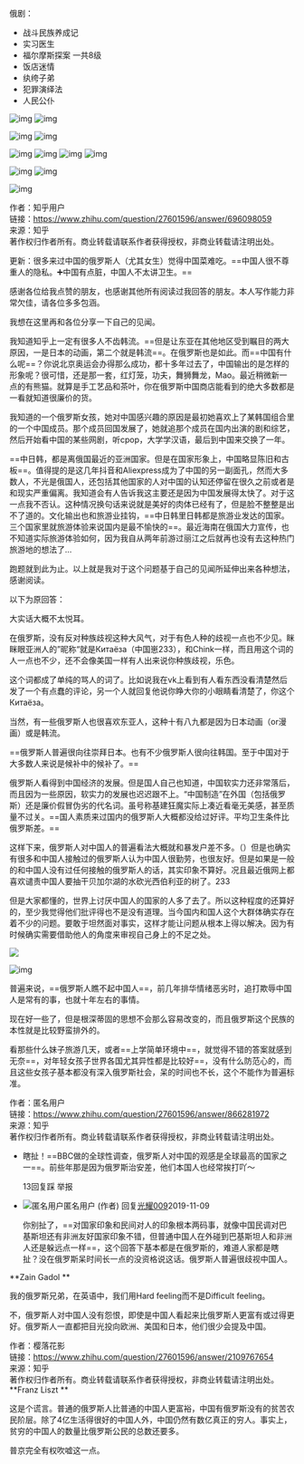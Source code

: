 俄剧：
* 战斗民族养成记
* 实习医生
* 福尔摩斯探案 一共8级
* 饭店迷情
* 纨绔子弟
* 犯罪演绎法
* 人民公仆

![img](images/Pasted.image.20211101220857n.webp)
![img](images/Pasted.image.20211102162707n.webp)

![img](images/Pasted.image.20211102175732n.webp)
![img](images/Pasted.image.20211102175752n.webp)

![img](images/Pasted.image.20211102182544n.webp)
![img](images/Pasted.image.20211102182613n.webp)
![img](images/Pasted.image.20211102182626n.webp)
![img](images/Pasted.image.20211102182639n.webp)

![img](images/Pasted.image.20211102191136n.webp)
![img](images/Pasted.image.20211102191143n.webp)

![img](images/Pasted.image.20211124181926n.webp)

作者：知乎用户  
链接：https://www.zhihu.com/question/27601596/answer/696098059  
来源：知乎  
著作权归作者所有。商业转载请联系作者获得授权，非商业转载请注明出处。 

  更新：很多来过中国的俄罗斯人（尤其女生）觉得中国菜难吃。==中国人很不尊重人的隐私。➕中国有点脏，中国人不太讲卫生。==

感谢各位给我点赞的朋友，也感谢其他所有阅读过我回答的朋友。本人写作能力非常欠佳，请各位多多包涵。

我想在这里再和各位分享一下自己的见闻。

我知道知乎上一定有很多人不齿韩流。==但是让东亚在其他地区受到瞩目的两大原因，一是日本的动画，第二个就是韩流==。在俄罗斯也是如此。而==中国有什么呢==？你说北京奥运会办得那么成功，都十多年过去了，中国输出的是怎样的形象呢？很可惜，还是那一套，红灯笼，功夫，舞狮舞龙，Mao。最近稍微新一点的有熊猫。就算是手工艺品和茶叶，你在俄罗斯中国商店能看到的绝大多数都是一看就知道很廉价的货。

我知道的一个俄罗斯女孩，她对中国感兴趣的原因是最初她喜欢上了某韩国组合里的一个中国成员。那个成员回国发展了，她就追那个成员在国内出演的剧和综艺，然后开始看中国的某些网剧，听cpop，大学学汉语，最后到中国来交换了一年。

==中日韩，都是离俄国最近的亚洲国家。但是在国家形象上，中国略显陈旧和古板==。值得提的是这几年抖音和Aliexpress成为了中国的另一副面孔，然而大多数人，不光是俄国人，还包括其他国家的人对中国的认知还停留在很久之前或者是和现实严重偏离。我知道会有人告诉我这主要还是因为中国发展得太快了。对于这一点我不否认。这种情况换句话来说就是美好的肉体已经有了，但是脸不整整是出不了道的。文化输出也和旅游业挂钩，==中日韩里日韩都是旅游业发达的国家。三个国家里就旅游体验来说国内是最不愉快的==。最近海南在俄国大力宣传，也不知道实际旅游体验如何，因为我自从两年前游过丽江之后就再也没有去这种热门旅游地的想法了…

跑题就到此为止。以上就是我对于这个问题基于自己的见闻所延伸出来各种想法，感谢阅读。

以下为原回答：

大实话大概不太悦耳。

在俄罗斯，没有反对种族歧视这种大风气，对于有色人种的歧视一点也不少见。眯眯眼亚洲人的”昵称“就是Китаёза（中国崽233），和Chink一样，而且用这个词的人一点也不少，还不会像美国一样有人出来说你种族歧视，乐色。

这个词都成了单纯的骂人的词了。比如说我在vk上看到有人看东西没看清楚然后发了一个有点蠢的评论，另一个人就回复他说你睁大你的小眼睛看清楚了，你这个Китаёза。

当然，有一些俄罗斯人也很喜欢东亚人，这种十有八九都是因为日本动画（or漫画）或是韩流。

==俄罗斯人普遍很向往崇拜日本。也有不少俄罗斯人很向往韩国。至于中国对于大多数人来说是候补中的候补了。==

俄罗斯人看得到中国经济的发展。但是国人自己也知道，中国软实力还非常落后，而且因为一些原因，软实力的发展也迟迟跟不上。“中国制造”在外国（包括俄罗斯）还是廉价假冒伪劣的代名词。虽号称基建狂魔实际上凑近看毫无美感，甚至质量不过关。==国人素质来过国内的俄罗斯人大概都没给过好评。平均卫生条件比俄罗斯差。==

这样下来，俄罗斯人对中国人的普遍看法大概就和暴发户差不多。（）但是也确实有很多和中国人接触过的俄罗斯人认为中国人很勤劳，也很友好。但是如果是一般的和中国人没有过任何接触的俄罗斯人的话，其实印象不算好。况且最近俄网上都喜欢谴责中国人要抽干贝加尔湖的水砍光西伯利亚的树了。233

但是大家都懂的，世界上讨厌中国人的国家的人多了去了。所以这种程度的还算好的，至少我觉得他们批评得也不是没有道理。当今国内和国人这个大群体确实存在着不少的问题。要敢于坦然面对事实，这样才能让问题从根本上得以解决。因为有时候确实需要借助他人的角度来审视自己身上的不足之处。

![](https://pic2.zhimg.com/80/v2-7f1058fda12e3709037b683485fc23ba_720w.jpg?source=1940ef5c)

![img](images/Pasted.image.20211102202733n.webp)

普遍来说，==俄罗斯人瞧不起中国人==，前几年排华情绪恶劣时，追打欺辱中国人是常有的事，也就十年左右的事情。

  

现在好一些了，但是根深蒂固的思想不会那么容易改变的，而且俄罗斯这个民族的本性就是比较野蛮排外的。

看那些什么妹子旅游几天，或者==上学简单环境中==，就觉得不错的答案就感到无奈==，对年轻女孩子世界各国尤其异性都是比较好==，没有什么防范心的，而且这些女孩子基本都没有深入俄罗斯社会，呆的时间也不长，这个不能作为普遍标准。

  
  
作者：匿名用户  
链接：https://www.zhihu.com/question/27601596/answer/866281972  
来源：知乎  
著作权归作者所有。商业转载请联系作者获得授权，非商业转载请注明出处。

-   瞎扯！==BBC做的全球性调查，俄罗斯人对中国的观感是全球最高的国家之一==。前些年那是因为俄罗斯治安差，他们本国人也经常挨打吖～
    
    ​13​回复​踩​ 举报
    
-   ![匿名用户](https://pic2.zhimg.com/aadd7b895_s.jpg?source=06d4cd63)匿名用户 (作者) 回复[光耀009](https://www.zhihu.com/people/guang-yao-009)2019-11-09
    
    你别扯了，==对国家印象和民间对人的印象根本两码事，就像中国民调对巴基斯坦还有非洲友好国家印象不错，但普通中国人在外碰到巴基斯坦人和非洲人还是躲远点一样==，这个回答下基本都是在俄罗斯的，难道人家都是瞎扯？没在俄罗斯呆时间长一点的没资格说这话。俄罗斯人普遍很歧视中国人。


 **Zain Gadol **

我的俄罗斯兄弟，在英语中，我们用Hard feeling而不是Difficult feeling。

不，俄罗斯人对中国人没有怨恨，即使是中国人看起来比俄罗斯人更富有或过得更好。俄罗斯人一直都把目光投向欧洲、美国和日本，他们很少会提及中国。

  
  
作者：樱落花影  
链接：https://www.zhihu.com/question/27601596/answer/2109767654  
来源：知乎  
著作权归作者所有。商业转载请联系作者获得授权，非商业转载请注明出处。
 **Franz Liszt **

这是个谎言。普通的俄罗斯人比普通的中国人更富裕，中国有俄罗斯没有的贫苦农民阶层。除了4亿生活得很好的中国人外，中国仍然有数亿真正的穷人。事实上，贫穷的中国人的数量比俄罗斯公民的总数还要多。

普京完全有权吹嘘这一点。